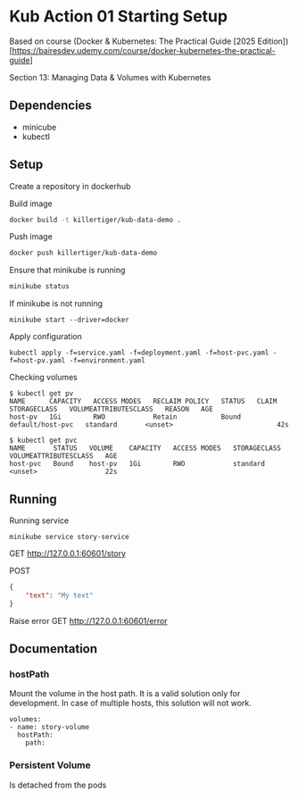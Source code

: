 # Kub Action 01 Starting Setup

Based on course (Docker & Kubernetes: The Practical Guide [2025 Edition])[https://bairesdev.udemy.com/course/docker-kubernetes-the-practical-guide]

Section 13: Managing Data & Volumes with Kubernetes

## Dependencies

- minicube
- kubectl

## Setup

Create a repository in dockerhub

Build image

```bash
docker build -t killertiger/kub-data-demo .
```

Push image

```bash
docker push killertiger/kub-data-demo
```

Ensure that minikube is running
```bash
minikube status
```

If minikube is not running
```
minikube start --driver=docker
```

Apply configuration
```
kubectl apply -f=service.yaml -f=deployment.yaml -f=host-pvc.yaml -f=host-pv.yaml -f=environment.yaml
```

Checking volumes
```
$ kubectl get pv
NAME      CAPACITY   ACCESS MODES   RECLAIM POLICY   STATUS   CLAIM              STORAGECLASS   VOLUMEATTRIBUTESCLASS   REASON   AGE
host-pv   1Gi        RWO            Retain           Bound    default/host-pvc   standard       <unset>                          42s

$ kubectl get pvc
NAME       STATUS   VOLUME    CAPACITY   ACCESS MODES   STORAGECLASS   VOLUMEATTRIBUTESCLASS   AGE
host-pvc   Bound    host-pv   1Gi        RWO            standard       <unset>                 22s
```

## Running

Running service
```
minikube service story-service
```


GET  http://127.0.0.1:60601/story

POST
```json
{
    "text": "My text"
}
```

Raise error
GET http://127.0.0.1:60601/error


## Documentation

### hostPath
Mount the volume in the host path. It is a valid solution only for development.
In case of multiple hosts, this solution will not work.
```
volumes:
- name: story-volume
  hostPath:
    path: 
```

### Persistent Volume
Is detached from the pods

